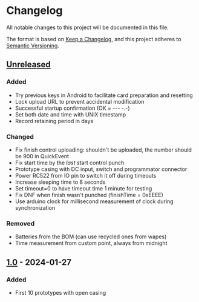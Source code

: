 # Changelog

All notable changes to this project will be documented in this file.

The format is based on [Keep a Changelog](https://keepachangelog.com/en/1.1.0/),
and this project adheres to [Semantic Versioning](https://semver.org/spec/v2.0.0.html).

## [Unreleased]

### Added

- Try previous keys in Android to facilitate card preparation and resetting
- Lock upload URL to prevent accidental modification
- Successful startup confirmation (OK = --- -.-)
- Set both date and time with UNIX timestamp
- Record retaining period in days

### Changed

- Fix finish control uploading: shouldn't be uploaded, the number should be 900 in QuickEvent
- Fix start time by the *last* start control punch
- Prototype casing with DC input, switch and programmator connector
- Power RC522 from IO pin to switch it off during timeouts
- Increase sleeping time to 8 seconds
- Set timeout=0 to have timeout time 1 minute for testing
- Fix DNF when finish wasn't punched (finishTime = 0xEEEE)
- Use arduino clock for millisecond measurement of clock during synchronization

### Removed

- Batteries from the BOM (can use recycled ones from wapes)
- Time measurement from custom point, always from midnight

## [1.0] - 2024-01-27

### Added

- First 10 prototypes with open casing

[unreleased]: https://github.com/sakhnik/arduin-o-punch/compare/v1.0...HEAD
[1.0]: https://github.com/sakhnik/arduin-o-punch/releases/tag/v1.0
